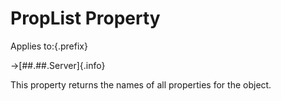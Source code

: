 # PropList Property

Applies to:{.prefix}

→[##.##.Server]{.info}

This property returns the names of all properties for the object.

